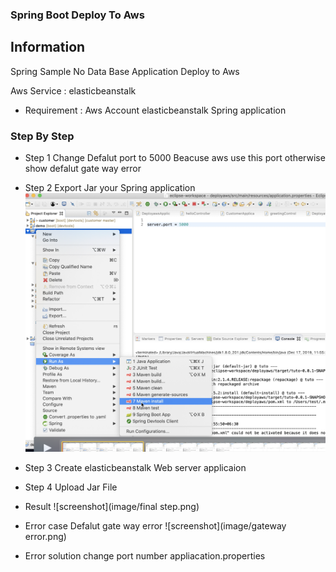 ### Spring Boot Deploy To Aws 

## Information 

Spring Sample No Data Base  Application Deploy to Aws 

Aws Service : elasticbeanstalk

- Requirement : Aws Account 
                elasticbeanstalk 
                Spring application 

### Step By Step 

- Step 1 Change Defalut port to 5000 Beacuse aws use this port otherwise show defalut gate way error 

- Step 2 Export Jar your Spring application 
![screenshot](image/stepone.png)

- Step 3 Create elasticbeanstalk Web server applicaion 

- Step 4 Upload Jar File 

- Result 
![screenshot](image/final step.png)



- Error case Defalut gate way error 
![screenshot](image/gateway error.png)

- Error solution change port number appliacation.properties

